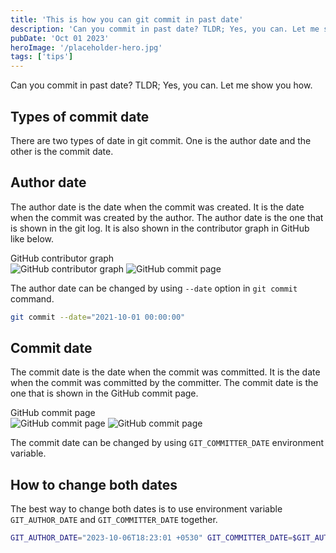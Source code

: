 ```yaml
---
title: 'This is how you can git commit in past date'
description: 'Can you commit in past date? TLDR; Yes, you can. Let me show you how.'
pubDate: 'Oct 01 2023'
heroImage: '/placeholder-hero.jpg'
tags: ['tips']
---
```


Can you commit in past date? TLDR; Yes, you can. Let me show you how.

## Types of commit date

There are two types of date in git commit. One is the author date and the other is the commit date.

## Author date

The author date is the date when the commit was created. It is the date when the commit was created by the author.
The author date is the one that is shown in the git log.
It is also shown in the contributor graph in GitHub like below.

<figcaption>GitHub contributor graph</figcaption>
<img src="/blog/git/github-contributor-graph-dark.png" alt="GitHub contributor graph" class="dark:block hidden mx-auto" />
<img src="/blog/git/github-contributor-graph.png" alt="GitHub commit page" class="dark:hidden mx-auto"/>

The author date can be changed by using `--date` option in `git commit` command.

```bash
git commit --date="2021-10-01 00:00:00"
```

## Commit date

The commit date is the date when the commit was committed. It is the date when the commit was committed by the committer.
The commit date is the one that is shown in the GitHub commit page.

<figcaption>GitHub commit page</figcaption>
<img src="/blog/git/github-commit-page-dark.png" alt="GitHub commit page" class="dark:block hidden mx-auto"/>
<img src="/blog/git/github-commit-page.png" alt="GitHub commit page" class="dark:hidden mx-auto"/>

The commit date can be changed by using `GIT_COMMITTER_DATE` environment variable.

## How to change both dates

The best way to change both dates is to use environment variable `GIT_AUTHOR_DATE` and `GIT_COMMITTER_DATE` together.

```bash
GIT_AUTHOR_DATE="2023-10-06T18:23:01 +0530" GIT_COMMITTER_DATE=$GIT_AUTHOR_DATE git commit -m "Commit message"
```
